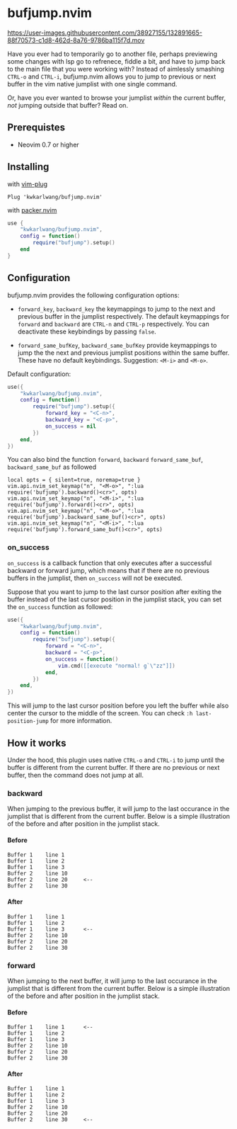 # bufjump.nvim

https://user-images.githubusercontent.com/38927155/132891665-88f70573-c1d8-462d-8a76-9786ba115f7d.mov

Have you ever had to temporarily go to another file, perhaps previewing some changes with lsp go to refrenece, fiddle a bit, and have to jump back to the main file that you were working with? Instead of aimlessly smashing `CTRL-o` and `CTRL-i`, bufjump.nvim allows you to jump to previous or next buffer in the vim native jumplist with one single command.

Or, have you ever wanted to browse your jumplist *within* the current buffer, *not* jumping outside that buffer? Read on.

## Prerequistes

- Neovim 0.7 or higher

## Installing

with [vim-plug](https://github.com/junegunn/vim-plug)

```viml
Plug 'kwkarlwang/bufjump.nvim'
```

with [packer.nvim](https://github.com/wbthomason/packer.nvim)

```lua
use {
    "kwkarlwang/bufjump.nvim",
    config = function()
        require("bufjump").setup()
    end
}
```

## Configuration

bufjump.nvim provides the following configuration options:

- `forward_key`, `backward_key` the keymappings to jump to the next and previous 
  buffer in the jumplist respectively. The default keymappings for `forward` and `backward` are `CTRL-n` and `CTRL-p` respectively. You can deactivate these keybindings by passing `false`.

- `forward_same_bufKey`, `backward_same_bufKey` provide keymappings to jump the the 
  next and previous jumplist positions within the same buffer. These have no default keybindings. Suggestion: `<M-i>` and `<M-o>`.

Default configuration:

```lua
use({
    "kwkarlwang/bufjump.nvim",
    config = function()
        require("bufjump").setup({
            forward_key = "<C-n>",
            backward_key = "<C-p>",
            on_success = nil
        })
    end,
})

```

You can also bind the function `forward`, `backward` `forward_same_buf`, `backward_same_buf` as followed

```
local opts = { silent=true, noremap=true }
vim.api.nvim_set_keymap("n", "<M-o>", ":lua require('bufjump').backward()<cr>", opts)
vim.api.nvim_set_keymap("n", "<M-i>", ":lua require('bufjump').forward()<cr>", opts)
vim.api.nvim_set_keymap("n", "<M-o>", ":lua require('bufjump').backward_same_buf()<cr>", opts)
vim.api.nvim_set_keymap("n", "<M-i>", ":lua require('bufjump').forward_same_buf()<cr>", opts)
```

### on_success

`on_success` is a callback function that only executes after a successful backward or forward jump, which means that if there are no previous buffers in the jumplist, then `on_success` will not be executed.

Suppose that you want to jump to the last cursor position after exiting the buffer instead of the last cursor position in the jumplist stack, you can set the `on_success` function as followed:

```lua
use({
    "kwkarlwang/bufjump.nvim",
    config = function()
        require("bufjump").setup({
            forward = "<C-n>",
            backward = "<C-p>",
            on_success = function()
                vim.cmd([[execute "normal! g`\"zz"]])
            end,
        })
    end,
})

```

This will jump to the last cursor position before you left the buffer while also center the cursor to the middle of the screen. You can check `:h last-position-jump` for more information.

## How it works

Under the hood, this plugin uses native `CTRL-o` and `CTRL-i` to jump until the buffer is different from the current buffer. If there are no previous or next buffer, then the command does not jump at all.

### backward

When jumping to the previous buffer, it will jump to the last occurance in the jumplist that is different from the current buffer. Below is a simple illustration of the before and after position in the jumplist stack.

#### Before

```
Buffer 1    line 1
Buffer 1    line 2
Buffer 1    line 3
Buffer 2    line 10
Buffer 2    line 20     <--
Buffer 2    line 30
```

#### After

```
Buffer 1    line 1
Buffer 1    line 2
Buffer 1    line 3      <--
Buffer 2    line 10
Buffer 2    line 20
Buffer 2    line 30
```

### forward

When jumping to the next buffer, it will jump to the last occurance in the jumplist that is different from the current buffer. Below is a simple illustration of the before and after position in the jumplist stack.

#### Before

```
Buffer 1    line 1      <--
Buffer 1    line 2
Buffer 1    line 3
Buffer 2    line 10
Buffer 2    line 20
Buffer 2    line 30
```

#### After

```
Buffer 1    line 1
Buffer 1    line 2
Buffer 1    line 3
Buffer 2    line 10
Buffer 2    line 20
Buffer 2    line 30     <--
```
